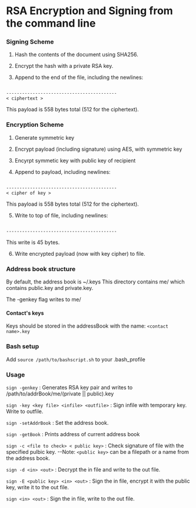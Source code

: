 # RSA Encryption and Signing from the command line

### Signing Scheme

1. Hash the contents of the document using SHA256.

2. Encrypt the hash with a private RSA key. 

3. Append to the end of the file, including the newlines:

```

------------------------------------------
< ciphertext >

```
This payload is 558 bytes total (512 for the ciphertext).


### Encryption Scheme

1. Generate symmetric key

2. Encrypt payload (including signature) using AES, with symmetric key

3. Encyrpt symmetic key with public key of recipient

4. Append to payload, including newlines:
```

------------------------------------------
< cipher of key >

```
This payload is 558 bytes total (512 for the ciphertext).

5. Write to top of file, including newlines:
```

------------------------------------------

```
This write is 45 bytes.

6. Write encrypted payload (now with key cipher) to file.

### Address book structure

By default, the address book is ~/.keys
This directory contains me/ which contains public.key and private.key.

The -genkey flag writes to me/

#### Contact's keys

Keys should be stored in the addressBook with the name: `<contact name>.key`


### Bash setup

Add `source /path/to/bashscript.sh` to your .bash_profile

### Usage

`sign -genkey` : Generates RSA key pair and writes to /path/to/addrBook/me/(private || public).key

`sign -key <key file> <infile> <outfile>` : Sign infile with temporary key. Write to outfile.

`sign -setAddrBook` : Set the address book. 

`sign -getBook` : Prints address of current address book

`sign -c <file to check> < public key>` : Check signature of file with the specified pulbic key.
	--Note: `<public key>` can be a filepath or a name from the address book.

`sign -d <in> <out>` : Decrypt the in file and write to the out file.

`sign -E <public key> <in> <out>` : Sign the in file, encrypt it with the public key, write it to the out file.

`sign <in> <out>` : Sign the in file, write to the out file.

